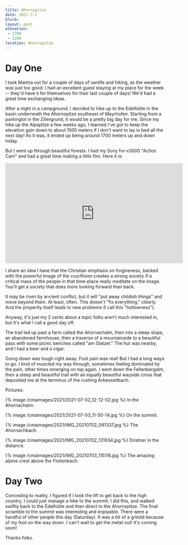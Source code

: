 ```yaml
---
title: Ahornspitze
date: 2021-7-2
blurb:
layout: post
elevation:
 - 1700
 - 1200
location: Ahornspitze
---
```


# Day One

I took Mantra out for a couple of days of vanlife and hiking, as the weather
was just too good. I had an excellent guest staying at my place for the
week -- they'd have it for themselves for their last couple of days!
We'd had a great time exchanging ideas.

After a night in a campground, I decided to hike up to the Edelhütte in the
basin underneath the Ahornspitze southeast of Mayrhofen. Starting from a
parkinglot in the Zillergrund, it would be a pretty big day for me.
Since my hike up the Alpspitze a few weeks ago, I learned I've got to keep
the elevation gain down to about 1500 meters if I don't want to lay in bed
all the next day! As it was, it ended up being around 1700 meters up and
down today.

But I went up through beautiful forests. I had my Sony fvr-x3000 "Action Cam"
and had a great time making a little film. Here it is:

<iframe width="560" height="315" src="https://www.youtube.com/embed/6vQo-zae1Ho" title="YouTube video player" frameborder="0" allow="accelerometer; autoplay; clipboard-write; encrypted-media; gyroscope; picture-in-picture" allowfullscreen></iframe>

I share an idea I have that the Christian emphasis on forgiveness, backed
with the powerful image of the crucifixion creates a strong society if
a critical mass of the people in that time-place really meditate on the image.
You'll get a society that does more looking forward than back.

It may be riven by ancient conflict, but it will "put away childish things"
and move beyond them. At least, often. This doesn't "fix everything," clearly.
And the properity itself leads to new problems (I call this "hollowness").

Anyway, it's just my 2 cents about a topic folks aren't much interested in,
but it's what I call a good day off.

The trail led up past a farm called the Ahornachalm, then into a steep slope, an abandoned farmhouse,
then a traverse of a mountainside to a beautiful pass with some picnic
benches called "am Glatzel." The hut was nearby, and I had a beer and a cigar.

Going down was tough right away. Foot pain was real! But I had a long ways to
go. I kind of muscled my way through, sometimes feeling dominated by the pain,
other times emerging on top again. I went down the Fellenbergalm, then a steep
and beautiful trail with an equally beautiful wayside cross that deposited
me at the terminus of the rushing Arbesseitbach.

Pictures:

{% image /cmaimages/2021/2021-07-02_12-12-02.jpg %}
In the Ahornachalm.

{% image /cmaimages/2021/2021-07-03_11-50-14.jpg %}
On the summit.

{% image /cmaimages/2021/IMG_20210702_091337.jpg %}
The Ahornachbach.

{% image /cmaimages/2021/IMG_20210702_131934.jpg %}
Dristner in the distance.

{% image /cmaimages/2021/IMG_20210703_115116.jpg %}
The amazing alpine crest above the Floitenbach.

# Day Two

Conceding to reality, I figured if I took the lift to get back to the high country, I could
just manage a hike to the summit. I did this, and walked swiftly back to the Edelhütte
and then direct to the Ahornspitze. The final scramble to the summit was interesting and
enjoyable. There were a handful of other people this day (Saturday). It was a bit of
a grindd because of my foot on the way down. I can't wait to get the metal out! It's
coming soon!

Thanks folks.
